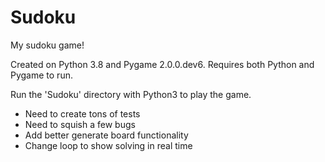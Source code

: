 # Sudoku
My sudoku game!
  
Created on Python 3.8 and Pygame 2.0.0.dev6.
Requires both Python and Pygame to run.

Run the 'Sudoku' directory with Python3 to play the game.

  
- Need to create tons of tests
- Need to squish a few bugs
- Add better generate board functionality
- Change loop to show solving in real time
